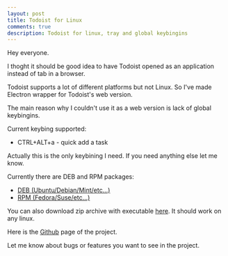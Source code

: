 ```yaml
---
layout: post
title: Todoist for Linux
comments: true
description: Todoist for linux, tray and global keybingins
---
```


Hey everyone.

I thoght it should be good idea to have Todoist opened as an application instead of tab in a browser.

Todoist supports a lot of different platforms but not Linux.
So I've made Electron wrapper for Todoist's web version.

The main reason why I couldn't use it as a web version is lack of global keybingins.

Current keybing supported:

* CTRL+ALT+a - quick add a task

Actually this is the only keybining I need. If you need anything else let me know.

Currently there are DEB and RPM packages:

* [DEB (Ubuntu/Debian/Mint/etc...)](https://www.dropbox.com/s/ldv7uf5dxmerqx8/Todoist.deb?dl=0)
* [RPM (Fedora/Suse/etc...)](https://www.dropbox.com/s/q8m6rxp26bjmfnh/Todoist.rpm?dl=0)

You can also download zip archive with executable [here](https://dl.dropboxusercontent.com/s/jzi5g7narop1e83/todoist-linux.zip?dl=0). It should work on any linux.

Here is the [Github](https://github.com/KryDos/todoist-linux) page of the project.

Let me know about bugs or features you want to see in the project.
